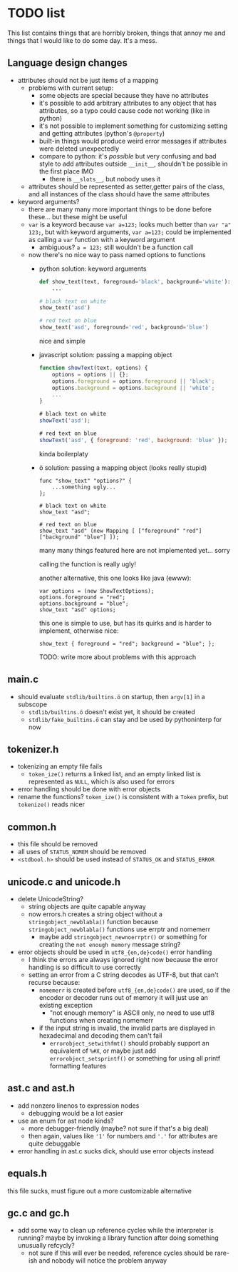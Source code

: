 # TODO list

This list contains things that are horribly broken, things that annoy me and
things that I would like to do some day. It's a mess.

## Language design changes
- attributes should not be just items of a mapping
    - problems with current setup:
        - some objects are special because they have no attributes
        - it's possible to add arbitrary attributes to any object that has
          attributes, so a typo could cause code not working (like in python)
        - it's not possible to implement something for customizing setting and
          getting attributes (python's `@property`)
        - built-in things would produce weird error messages if attributes were
          deleted unexpectedly
        - compare to python: it's *possible* but very confusing and bad style
          to add attributes outside `__init__`, shouldn't be possible in the
          first place IMO
            - there is `__slots__`, but nobody uses it
    - attributes should be represented as setter,getter pairs of the class, and
      all instances of the class should have the same attributes
- keyword arguments?
    - there are many many more important things to be done before these... but
      these might be useful
    - `var` is a keyword because `var a=123;` looks much better than
      `var "a" 123;`, but with keyword arguments, `var a=123;` could be
      implemented as calling a `var` function with a keyword argument
        - ambiguous? `a = 123;` still wouldn't be a function call
    - now there's no nice way to pass named options to functions
        - python solution: keyword arguments

            ```python
            def show_text(text, foreground='black', background='white'):
                ...

            # black text on white
            show_text('asd')

            # red text on blue
            show_text('asd', foreground='red', background='blue')
            ```

            nice and simple

        - javascript solution: passing a mapping object

            ```js
            function showText(text, options) {
                options = options || {};
                options.foreground = options.foreground || 'black';
                options.background = options.background || 'white';
                ...
            }

            # black text on white
            showText('asd');

            # red text on blue
            showText('asd', { foreground: 'red', background: 'blue' });
            ```

            kinda boilerplaty

        - ö solution: passing a mapping object (looks really stupid)

            ```
            func "show_text" "options?" {
                ...something ugly...
            };

            # black text on white
            show_text "asd";

            # red text on blue
            show_text "asd" (new Mapping [ ["foreground" "red"] ["background" "blue"] ]);
            ```

            many many things featured here are not implemented yet... sorry

            calling the function is really ugly!

            another alternative, this one looks like java (ewww):

            ```
            var options = (new ShowTextOptions);
            options.foreground = "red";
            options.background = "blue";
            show_text "asd" options;
            ```

            this one is simple to use, but has its quirks and is harder to
            implement, otherwise nice:

            ```
            show_text { foreground = "red"; background = "blue"; };
            ```

            TODO: write more about problems with this approach


## main.c
- should evaluate `stdlib/builtins.ö` on startup, then `argv[1]` in a subscope
    - `stdlib/builtins.ö` doesn't exist yet, it should be created
    - `stdlib/fake_builtins.ö` can stay and be used by pythoninterp for now

## tokenizer.h
- tokenizing an empty file fails
    - `token_ize()` returns a linked list, and an empty linked list is
      represented as `NULL`, which is also used for errors
- error handling should be done with error objects
- rename the functions? `token_ize()` is consistent with a `Token` prefix, but
  `tokenize()` reads nicer

## common.h
- this file should be removed
- all uses of `STATUS_NOMEM` should be removed
- `<stdbool.h>` should be used instead of `STATUS_OK` and `STATUS_ERROR`

## unicode.c and unicode.h
- delete UnicodeString?
    - string objects are quite capable anyway
    - now errors.h creates a string object without a `stringobject_newblabla()`
      function because `stringobject_newblabla()` functions use errptr and
      nomemerr
        - maybe add `stringobject_newnoerrptr()` or something for creating
          the `not enough memory` message string?
- error objects should be used in `utf8_{en,de}code()` error handling
    - I think the errors are always ignored right now because the error
      handling is so difficult to use correctly
    - setting an error from a C string decodes as UTF-8, but that can't
      recurse because:
        - `nomemerr` is created before `utf8_{en,de}code()` are used, so if
          the encoder or decoder runs out of memory it will just use an
          existing exception
            - "not enough memory" is ASCII only, no need to use utf8
              functions when creating nomemerr
        - if the input string is invalid, the invalid parts are displayed
          in hexadecimal and decoding them can't fail
            - `errorobject_setwithfmt()` should probably support an
              equivalent of `%#X`, or maybe just add `errorobject_setsprintf()`
              or something for using all printf formatting features

## ast.c and ast.h
- add nonzero linenos to expression nodes
    - debugging would be a lot easier
- use an enum for ast node kinds?
    - more debugger-friendly (maybe? not sure if that's a big deal)
    - then again, values like `'1'` for numbers and `'.'` for attributes are
      quite debuggable
- error handling in ast.c sucks dick, should use error objects instead

## equals.h
this file sucks, must figure out a more customizable alternative

## gc.c and gc.h
- add some way to clean up reference cycles while the interpreter is running?
  maybe by invoking a library function after doing something unusually refcycly?
    - not sure if this will ever be needed, reference cycles should be rare-ish
      and nobody will notice the problem anyway
